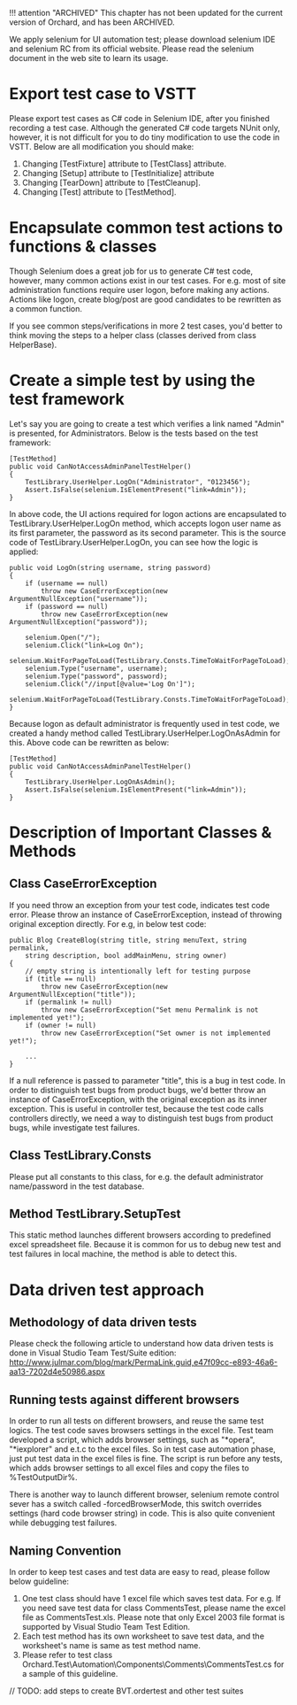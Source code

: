 !!! attention "ARCHIVED"
    This chapter has not been updated for the current version of Orchard, and has been ARCHIVED.

We apply selenium for UI automation test; please download selenium IDE and selenium RC from its official website. Please read the selenium document in the web site to learn its usage.

# Export test case to VSTT
Please export test cases as C# code in Selenium IDE, after you finished recording a test case. Although the generated C# code targets NUnit only, however, it is not difficult for you to do tiny modification to use the code in VSTT. Below are all modification you should make:

1. Changing \[TestFixture\] attribute to \[TestClass\] attribute\.
2. Changing \[Setup\] attribute to \[TestInitialize\] attribute
3. Changing \[TearDown\] attribute to \[TestCleanup\]\.
4. Changing \[Test\] attribute to \[TestMethod\]\.

# Encapsulate common test actions to functions & classes
Though Selenium does a great job for us to generate C# test code, however, many common actions exist in our test cases. For e.g. most of site administration functions require user logon, before making any actions. Actions like logon, create blog/post are good candidates to be rewritten as a common function.

If you see common steps/verifications in more 2 test cases, you'd better to think moving the steps to a helper class (classes derived from class HelperBase).

# Create a simple test by using the test framework
Let's say you are going to create a test which verifies a link named "Admin" is presented, for Administrators. Below is the tests based on the test framework:

    
    [TestMethod]
    public void CanNotAccessAdminPanelTestHelper()
    {
        TestLibrary.UserHelper.LogOn("Administrator", "0123456");
        Assert.IsFalse(selenium.IsElementPresent("link=Admin"));
    }


In above code, the UI actions required for logon actions are encapsulated to TestLibrary.UserHelper.LogOn method, which accepts logon user name as its first parameter, the password as its second parameter. This is the source code of TestLibrary.UserHelper.LogOn, you can see how the logic is applied:

    
    public void LogOn(string username, string password)
    {
        if (username == null)
            throw new CaseErrorException(new ArgumentNullException("username"));
        if (password == null)
            throw new CaseErrorException(new ArgumentNullException("password"));
    
        selenium.Open("/");
        selenium.Click("link=Log On");
        selenium.WaitForPageToLoad(TestLibrary.Consts.TimeToWaitForPageToLoad);
        selenium.Type("username", username);
        selenium.Type("password", password);
        selenium.Click("//input[@value='Log On']");
        selenium.WaitForPageToLoad(TestLibrary.Consts.TimeToWaitForPageToLoad);
    }


Because logon as default administrator is frequently used in test code, we created a handy method called TestLibrary.UserHelper.LogOnAsAdmin for this. Above code can be rewritten as below:

    
    [TestMethod]
    public void CanNotAccessAdminPanelTestHelper()
    {
        TestLibrary.UserHelper.LogOnAsAdmin();
        Assert.IsFalse(selenium.IsElementPresent("link=Admin"));
    }


# Description of Important Classes & Methods

## Class CaseErrorException
If you need throw an exception from your test code, indicates test code error. Please throw an instance of CaseErrorException, instead of throwing original exception directly. For e.g, in below test code:

    
    public Blog CreateBlog(string title, string menuText, string permalink,
        string description, bool addMainMenu, string owner)
    {
        // empty string is intentionally left for testing purpose
        if (title == null)
            throw new CaseErrorException(new ArgumentNullException("title"));
        if (permalink != null)
            throw new CaseErrorException("Set menu Permalink is not implemented yet!");
        if (owner != null)
            throw new CaseErrorException("Set owner is not implemented yet!");
    
        ...
    }


If a null reference is passed to parameter "title", this is a bug in test code. In order to distinguish test bugs from product bugs, we'd better throw an instance of CaseErrorException, with the original exception as its inner exception. This is useful in controller test, because the test code calls controllers directly, we need a way to distinguish test bugs from product bugs, while investigate test failures.

## Class TestLibrary.Consts
Please put all constants to this class, for e.g. the default administrator name/password in the test database.

## Method TestLibrary.SetupTest
This static method launches different browsers according to predefined excel spreadsheet file. Because it is common for us to debug new test and test failures in local machine, the method is able to detect this.

# Data driven test approach

## Methodology of data driven tests
Please check the following article to understand how data driven tests is done in Visual Studio Team Test/Suite edition:
<http://www.julmar.com/blog/mark/PermaLink,guid,e47f09cc-e893-46a6-aa13-7202d4e50986.aspx>

## Running tests against different browsers
In order to run all tests on different browsers, and reuse the same test logics. The test code saves browsers settings in the excel file. Test team developed a script, which adds browser settings, such as "*opera", "*iexplorer" and e.t.c to the excel files. So in test case automation phase, just put test data in the excel files is fine. The script is run before any tests, which adds browser settings to all excel files and copy the files to %TestOutputDir%.

There is another way to launch different browser, selenium remote control sever has a switch called -forcedBrowserMode, this switch overrides settings (hard code browser string) in code. This is also quite convenient while debugging test failures.

## Naming Convention
In order to keep test cases and test data are easy to read, please follow below guideline:  

1. One test class should have 1 excel file which saves test data. For e.g. If you need save test data for class CommentsTest, please name the excel file as CommentsTest.xls. Please note that only Excel 2003 file format is supported by Visual Studio Team Test Edition.
2. Each test method has its own worksheet to save test data, and the worksheet's name is same as test method name.
3. Please refer to test class Orchard.Test\Automation\Components\Comments\CommentsTest.cs for a sample of this guideline.

// TODO: add steps to create BVT.ordertest and other test suites  


